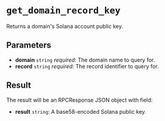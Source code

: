 # `get_domain_record_key`

Returns a domain's Solana account public key.

## Parameters

- **domain** `string` *required*: The domain name to query for.
- **record** `string` *required*: The record identifier to query for.

## Result

The result will be an RPCResponse JSON object with field:

- **result** `string`: A base58-encoded Solana public key.
